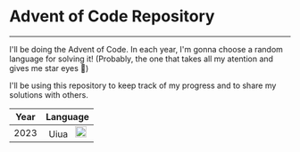 # Advent of Code Repository

---

I'll be doing the Advent of Code. In each year, I'm gonna choose a random language for solving it! (Probably, the one that takes all my atention and gives me star eyes 🤩)

I'll be using this repository to keep track of my progress and to share my solutions with others.

| Year |                                      Language                                      |
| :--: | :--------------------------------------------------------------------------------: |
| 2023 | Uiua &nbsp; <img src="https://www.uiua.org/uiua-logo.png"  width="20" height="20"> |
